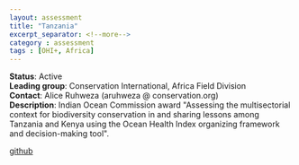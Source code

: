 ```yaml
---
layout: assessment
title: "Tanzania"
excerpt_separator: <!--more-->
category : assessment
tags : [OHI+, Africa]
---
```


**Status**: Active  
**Leading group**: Conservation International, Africa Field Division  
**Contact**: Alice Ruhweza (aruhweza @ conservation.org)  
**Description**: Indian Ocean Commission award "Assessing the multisectorial context for biodiversity conservation in and sharing lessons among Tanzania and Kenya using the Ocean Health Index organizing framework and decision-making tool".  

<a href="https://github.com/OHI-Science/tza" target="_blank">github</a>